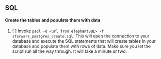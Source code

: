 



## SQL
#### Create the tables and populate them with data
1. [ ] Invoke `psql -d <url from elephantSQL> -f starwars_postgres_create.sql`. This will open the connection to your database and execute the SQL statements that will create tables in your database and populate them with rows of data. Make sure you let the script run all the way through. It will take a minute or two.